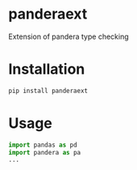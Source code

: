 # panderaext

Extension of pandera type checking

# Installation

```bash
pip install panderaext
```

# Usage

```python
import pandas as pd
import pandera as pa
...
```
